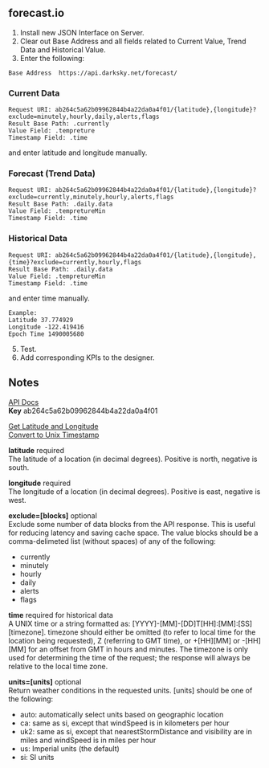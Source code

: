  ## forecast.io
 
 1. Install new JSON Interface on Server.</br>
 2. Clear out Base Address and all fields related to Current Value, Trend Data and Historical Value.</br>
 4. Enter the following:</br>
 ```
 Base Address  https://api.darksky.net/forecast/
 ```
 
 ### Current Data
 ```
 Request URI: ab264c5a62b09962844b4a22da0a4f01/{latitude},{longitude}?exclude=minutely,hourly,daily,alerts,flags
 Result Base Path: .currently
 Value Field: .tempreture
 Timestamp Field: .time
 ```
 and enter latitude and longitude manually.
 
 ### Forecast (Trend Data)
 ```
 Request URI: ab264c5a62b09962844b4a22da0a4f01/{latitude},{longitude}?exclude=currently,minutely,hourly,alerts,flags
 Result Base Path: .daily.data
 Value Field: .tempretureMin
 Timestamp Field: .time
 ```
 
 ### Historical Data
 ```
 Request URI: ab264c5a62b09962844b4a22da0a4f01/{latitude},{longitude},{time}?exclude=currently,hourly,flags
 Result Base Path: .daily.data
 Value Field: .tempretureMin
 Timestamp Field: .time
 ```
 and enter time manually.
 
 ```
 Example:
 Latitude 37.774929
 Longitude -122.419416
 Epoch Time 1490005680
 ```
 
 5. Test.
 6. Add corresponding KPIs to the designer.


## Notes
[API Docs](https://darksky.net/dev/docs)</br>
<b>Key</b>	ab264c5a62b09962844b4a22da0a4f01

[Get Latitude and Longitude](http://www.latlong.net/)</br>
[Convert to Unix Timestamp](https://www.epochconverter.com/)

<b>latitude</b> required</br>
The latitude of a location (in decimal degrees). Positive is north, negative is south.

<b>longitude</b> required</br>
The longitude of a location (in decimal degrees). Positive is east, negative is west.

<b>exclude=[blocks]</b> optional</br>
Exclude some number of data blocks from the API response. This is useful for reducing latency and saving cache space. The value blocks should be a comma-delimeted list (without spaces) of any of the following:

* currently
* minutely
* hourly
* daily
* alerts
* flags

<b>time</b> required for historical data</br>
A UNIX time or a string formatted as: [YYYY]-[MM]-[DD]T[HH]:[MM]:[SS][timezone]. timezone should either be omitted (to refer to local time for the location being requested), Z (referring to GMT time), or +[HH][MM] or -[HH][MM] for an offset from GMT in hours and minutes. The timezone is only used for determining the time of the request; the response will always be relative to the local time zone.

<b>units=[units]</b> optional</br>
Return weather conditions in the requested units. [units] should be one of the following:

* auto: automatically select units based on geographic location
* ca: same as si, except that windSpeed is in kilometers per hour
* uk2: same as si, except that nearestStormDistance and visibility are in miles and windSpeed is in miles per hour
* us: Imperial units (the default)
* si: SI units
